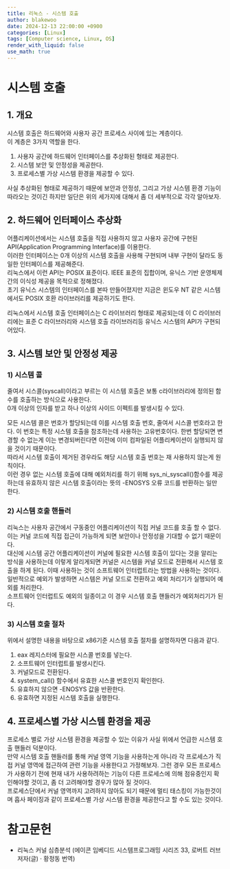 ```yaml
---
title: 리눅스 - 시스템 호출
author: blakewoo
date: 2024-12-13 22:00:00 +0900
categories: [Linux]
tags: [Computer science, Linux, OS] 
render_with_liquid: false
use_math: true
---
```


# 시스템 호출

## 1. 개요
시스템 호출은 하드웨어와 사용자 공간 프로세스 사이에 있는 계층이다.   
이 계층은 3가지 역할을 한다.
1. 사용자 공간에 하드웨어 인터페이스를 추상화된 형태로 제공한다.
2. 시스템 보안 및 안정성을 제공한다.
3. 프로세스별 가상 시스템 환경을 제공할 수 있다.

사실 추상화된 형태로 제공하기 때문에 보안과 안정성, 그리고 가상 시스템 환경 기능이 따라오는 것이긴 하지만
일단은 위의 세가지에 대해서 좀 더 세부적으로 각각 알아보자.

## 2. 하드웨어 인터페이스 추상화
어플리케이션에서는 시스템 호출을 직접 사용하지 않고 사용자 공간에 구현된 API(Application Programming Interface)를 이용한다.   
이러한 인터페이스는 0개 이상의 시스템 호출을 사용해 구현되며 내부 구현이 달라도 동일한 인터페이스를 제공해준다.   
리눅스에서 이런 API는 POSIX 표준이다. IEEE 표준의 집합이며, 유닉스 기반 운영체제 간의 이식성 제공을 목적으로 정해졌다.   
초기 유닉스 시스템의 인터페이스를 본따 만들어졌지만 지금은 윈도우 NT 같은 시스템에서도 POSIX 호환 라이브러리를 제공하기도 한다.

리눅스에서 시스템 호출 인터페이스는 C 라이브러리 형태로 제공되는데 이 C 라이브러리에는 표준 C 라이브러리와 시스템 호출 라이브러리등 유닉스 시스템의
API가 구현되어있다.

## 3. 시스템 보안 및 안정성 제공
### 1) 시스템 콜
줄여서 시스콜(syscall)이라고 부르는 이 시스템 호출은 보통 c라이브러리에 정의된 함수를 호출하는 방식으로 사용한다.   
0개 이상의 인자를 받고 하나 이상의 사이드 이펙트를 발생시킬 수 있다.

모든 시스템 콜은 번호가 할당되는데 이를 시스템 호출 번호, 줄여서 시스콜 번호라고 한다. 이 번호는 특정 시스템 호출을 참조하는데 사용하는 
고유번호이다. 한번 할당되면 변경할 수 없는게 이는 변경되버린다면 이전에 이미 컴파일된 어플리케이션이 실행되지 않을 것이기 때문이다.  
따라서 시스템 호출이 제거된 경우라도 해당 시스템 호출 번호는 재 사용하지 않는게 원칙이다.   
이런 경우 없는 시스템 호출에 대해 예외처리를 하기 위해 sys_ni_syscall()함수를 제공하는데 유효하지 않은 시스템 호출이라는 뜻의
-ENOSYS 오류 코드를 반환하는 일만 한다.

### 2) 시스템 호출 핸들러
리눅스는 사용자 공간에서 구동중인 어플리케이션이 직접 커널 코드를 호출 할 수 없다.   
이는 커널 코드에 직접 접근이 가능하게 되면 보안이나 안정성을 기대할 수 없기 때문이다.   
대신에 시스템 공간 어플리케이션이 커널에 필요한 시스템 호출이 있다는 것을 알리는 방식을 사용하는데 이렇게
알리게되면 커널은 시스템을 커널 모드로 전환해서 시스템 호출을 하게 된다.
이때 사용하는 것이 소프트웨어 인터럽트라는 방법을 사용하는 것이다.
일반적으로 예외가 발생하면 시스템은 커널 모드로 전환하고 예외 처리기가 실행되어 예외를 처리한다.   
소프트웨어 인터럽트도 예외의 일종이고 이 경우 시스템 호출 핸들러가 예외처리기가 된다.   

### 3) 시스템 호출 절차
위에서 설명한 내용을 바탕으로 x86기준 시스템 호출 절차를 설명하자면 다음과 같다.
1. eax 레지스터에 필요한 시스콜 번호를 넣는다.
2. 소프트웨어 인터럽트를 발생시킨다.
3. 커널모드로 전환된다.
4. system_call() 함수에서 유효한 시스콜 번호인지 확인한다.
5. 유효하지 않으면 -ENOSYS 값을 반환한다.
6. 유효하면 지정된 시스템 호출을 실행한다.

## 4. 프로세스별 가상 시스템 환경을 제공
프로세스 별로 가상 시스템 환경을 제공할 수 있는 이유가 사실 위에서 언급한 시스템 호출 핸들러 덕분이다.   
만약 시스템 호출 핸들러를 통해 커널 영역 기능을 사용하는게 아니라 각 프로세스가 직접 커널 영역에 접근하여
관련 기능을 사용한다고 가정해보자. 그런 경우 모든 프로세스가 사용하기 전에 현재 내가 사용하려하는
기능이 다른 프로세스에 의해 점유중인지 확인해야할 것이고, 좀 더 고려해야할 경우가 많아 질 것이다.   
프로세스단에서 커널 영역까지 고려하지 않아도 되기 때문에 멀티 태스킹이 가능한것이며 흡사 페이징과 같이
프로세스별 가상 시스템 환경을 제공한다고 할 수도 있는 것이다.


# 참고문헌
- 리눅스 커널 심층분석 (에이콘 임베디드 시스템프로그래밍 시리즈 33,  로버트 러브 저자(글) · 황정동 번역)
